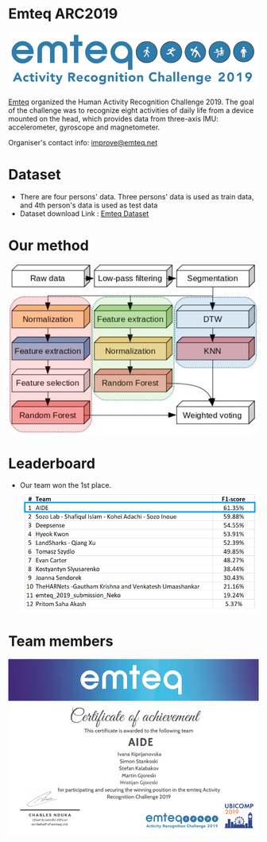 # Emteq ARC2019

![](Images/emteq.png)

[Emteq](https://emteq.net/) organized the Human Activity Recognition Challenge 2019. The goal of the challenge was to recognize eight activities of daily life from a device mounted on the head, which provides data from three-axis IMU: accelerometer, gyroscope and magnetometer.</br>

Organiser's contact info: improve@emteq.net


# Dataset

  - There are four persons' data. Three persons' data is used as train data, and 4th person's data is used as test data
  - Dataset download Link : [Emteq Dataset](https://www.dropbox.com/sh/55mtslq8lb4q6w3/AABL1H_9bdZG5XAAdQR-0W8qa?dl=0)

# Our method

![](Images/model_paper.png)

# Leaderboard

  - Our team won the 1st place. <br/>
  ![](Images/challengeresult.png)

# Team members

  ![](Images/certificate.png)






